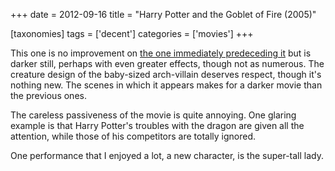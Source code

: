 +++
date = 2012-09-16
title = "Harry Potter and the Goblet of Fire (2005)"

[taxonomies]
tags = ['decent']
categories = ['movies']
+++

This one is no improvement on [the one immediately predeceding it] but
is darker still, perhaps with even greater effects, though not as
numerous. The creature design of the baby-sized arch-villain deserves
respect, though it\'s nothing new. The scenes in which it appears makes
for a darker movie than the previous ones.

The careless passiveness of the movie is quite annoying. One glaring
example is that Harry Potter\'s troubles with the dragon are given all
the attention, while those of his competitors are totally ignored.

One performance that I enjoyed a lot, a new character, is the super-tall
lady.

  [the one immediately predeceding it]: http://movies.tshepang.net/harry-potter-and-the-prisoner-of-azkaban-2004
